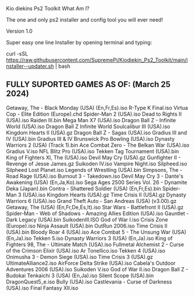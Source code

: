Kio diekins Ps2 Toolkit What Am I?

The one and only ps2 installer and config tool you will ever need!

Version 1.0

Super easy one line Installer by opening terminal and typing:

curl -sSL https://raw.githubusercontent.com/SupremePi/Kiodiekin_Ps2_Toolkit/main/installer--updater.sh | bash

FULLY SUPORTED GAMES AS OF: (March 25 2024)
-------------------------------------------
Getaway, The - Black Monday (USA) (En,Fr,Es).iso
R-Type K Final.iso
Virtua Cop - Elite Edition (Europe).chd
Spider-Man 2 (USA).iso
Dead to Rights II (USA).iso
Raiden III.bin
Mega Man X7 (USA).iso
Dragon Ball Z - Infinite World (USA).iso
Dragon Ball Z Infinite World
Soulcalibur III (USA).iso
Kingdom Hearts II (USA).gz
Dragon Ball Z - Sagas (USA).iso
Gradius III and IV (USA).bin
Gradius III & IV
Brunswick Pro Bowling (USA).iso
Dynasty Warriors 2 (USA) (Track 1).bin
Ace Combat Zero - The Belkan War (USA).iso
Gradius V.iso
NFL Blitz Pro (USA).iso
Tekken Tag Tournament (USA).bin
King of Fighters XI, The (USA).iso
Devil May Cry (USA).gz
Gunfighter II - Revenge of Jesse James.gz
Suikoden IV.iso
Vampire Night.iso
Silpheed.iso
Silpheed Lost Planet.iso
Legends of Wrestling (USA).bin
Simpsons, The - Road Rage (USA).iso
Burnout 3 - Takedown.iso
Devil May Cry 3 - Dante's Awakening (USA) (En,Ja,Ko).iso
Sega Ages 2500 Series Vol. 26 - Dynamite Deka (Japan).bin
Contra - Shattered Soldier (USA) (En,Fr,Es).bin
Spider-Man 3 (USA).iso
Kingdom Hearts (USA).gz
Time Crisis II (USA).gz
Dynasty Warriors 6 (USA).iso
Grand Theft Auto - San Andreas (USA) (v3.00).gz
Getaway, The (USA) (En,Fr,De,Es,It).iso
Star Wars - Battlefront II (USA).gz
Spider-Man - Web of Shadows - Amazing Allies Edition (USA).iso
Gauntlet - Dark Legacy (USA).bin
SuikodenIII.ISO
God of War I.iso
Crisis Zone (Europe).iso
Ninja Assault (USA).bin
OutRun 2006.iso
Time Crisis II (USA).bin
Bloody Roar 4 (USA).iso
Ace Combat 5 - The Unsung War (USA) (En,Ja).iso
Tekken 5.iso
Dynasty Warriors 3 (USA) (En,Ja).iso
King of Fighters 98, The - Ultimate Match (USA).iso
Fullmetal Alchemist 2 - Curse of the Crimson Elixir (USA).iso
Ar Tonellico.iso
Tekken 4 (USA).iso
Onimusha 3 - Demon Siege (USA).iso
Time Crisis 3 (USA).gz
UltimateAlliance2.iso
AirForce Delta Strike (USA).iso
Cabela's Outdoor Adventures 2006 (USA).iso
Suikoden V.iso
God of War II.iso
Dragon Ball Z - Budokai Tenkaichi 3 (USA) (En,Ja).iso
Silent Scope (USA).bin
DragonQuest5_e.iso
Bully (USA).iso
Castlevania - Curse of Darkness (USA).iso
Final Fantasy XII.iso
